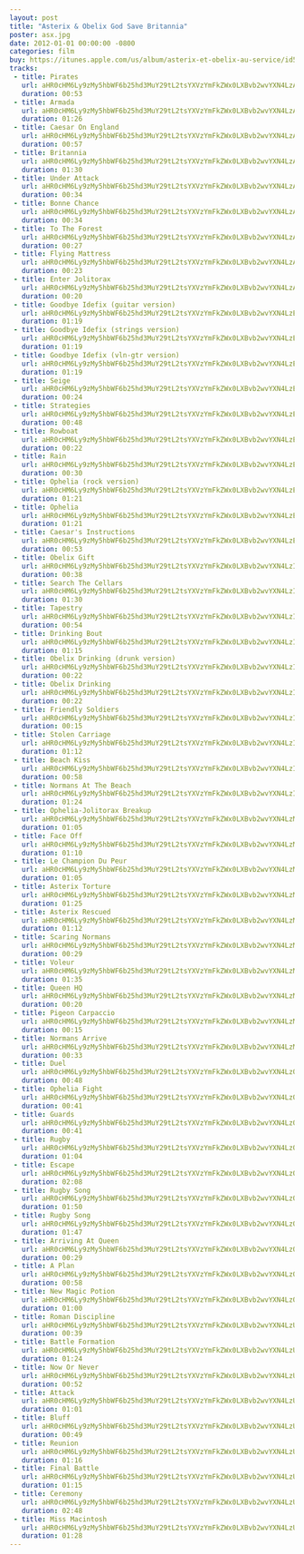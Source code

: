```yaml
---
layout: post
title: "Asterix & Obelix God Save Britannia"
poster: asx.jpg
date: 2012-01-01 00:00:00 -0800
categories: film
buy: https://itunes.apple.com/us/album/asterix-et-obelix-au-service/id568155133?ign-mpt=uo%3D4
tracks:
 - title: Pirates
   url: aHR0cHM6Ly9zMy5hbWF6b25hd3MuY29tL2tsYXVzYmFkZWx0LXBvb2wvYXN4LzAxIFBpcmF0ZXMubXAz
   duration: 00:53
 - title: Armada
   url: aHR0cHM6Ly9zMy5hbWF6b25hd3MuY29tL2tsYXVzYmFkZWx0LXBvb2wvYXN4LzAyIEFybWFkYS5tcDM=
   duration: 01:26
 - title: Caesar On England
   url: aHR0cHM6Ly9zMy5hbWF6b25hd3MuY29tL2tsYXVzYmFkZWx0LXBvb2wvYXN4LzAzIENhZXNhciBPbiBFbmdsYW5kLm1wMw==
   duration: 00:57
 - title: Britannia
   url: aHR0cHM6Ly9zMy5hbWF6b25hd3MuY29tL2tsYXVzYmFkZWx0LXBvb2wvYXN4LzA0IEJyaXRhbm5pYS5tcDM=
   duration: 01:30
 - title: Under Attack
   url: aHR0cHM6Ly9zMy5hbWF6b25hd3MuY29tL2tsYXVzYmFkZWx0LXBvb2wvYXN4LzA1IFVuZGVyIEF0dGFjay5tcDM=
   duration: 00:34
 - title: Bonne Chance
   url: aHR0cHM6Ly9zMy5hbWF6b25hd3MuY29tL2tsYXVzYmFkZWx0LXBvb2wvYXN4LzA2IEJvbm5lIENoYW5jZS5tcDM=
   duration: 00:34
 - title: To The Forest
   url: aHR0cHM6Ly9zMy5hbWF6b25hd3MuY29tL2tsYXVzYmFkZWx0LXBvb2wvYXN4LzA3IFRvIFRoZSBGb3Jlc3QubXAz
   duration: 00:27
 - title: Flying Mattress
   url: aHR0cHM6Ly9zMy5hbWF6b25hd3MuY29tL2tsYXVzYmFkZWx0LXBvb2wvYXN4LzA4IEZseWluZyBNYXR0cmVzcy5tcDM=
   duration: 00:23
 - title: Enter Jolitorax
   url: aHR0cHM6Ly9zMy5hbWF6b25hd3MuY29tL2tsYXVzYmFkZWx0LXBvb2wvYXN4LzA5IEVudGVyIEpvbGl0b3JheC5tcDM=
   duration: 00:20
 - title: Goodbye Idefix (guitar version)
   url: aHR0cHM6Ly9zMy5hbWF6b25hd3MuY29tL2tsYXVzYmFkZWx0LXBvb2wvYXN4LzEwIEdvb2RieWUgSWRlZml4IChndWl0YXIgdmVyc2lvbikubXAz
   duration: 01:19
 - title: Goodbye Idefix (strings version)
   url: aHR0cHM6Ly9zMy5hbWF6b25hd3MuY29tL2tsYXVzYmFkZWx0LXBvb2wvYXN4LzExIEdvb2RieWUgSWRlZml4IChzdHJpbmdzIHZlcnNpb24pLm1wMw==
   duration: 01:19
 - title: Goodbye Idefix (vln-gtr version)
   url: aHR0cHM6Ly9zMy5hbWF6b25hd3MuY29tL2tsYXVzYmFkZWx0LXBvb2wvYXN4LzEyIEdvb2RieWUgSWRlZml4ICh2bG4tZ3RyIHZlcnNpb24pLm1wMw==
   duration: 01:19
 - title: Seige
   url: aHR0cHM6Ly9zMy5hbWF6b25hd3MuY29tL2tsYXVzYmFkZWx0LXBvb2wvYXN4LzEzIFNlaWdlLm1wMw==
   duration: 00:24
 - title: Strategies
   url: aHR0cHM6Ly9zMy5hbWF6b25hd3MuY29tL2tsYXVzYmFkZWx0LXBvb2wvYXN4LzE0IFN0cmF0ZWdpZXMubXAz
   duration: 00:48
 - title: Rowboat
   url: aHR0cHM6Ly9zMy5hbWF6b25hd3MuY29tL2tsYXVzYmFkZWx0LXBvb2wvYXN4LzE1IFJvd2JvYXQubXAz
   duration: 00:22
 - title: Rain
   url: aHR0cHM6Ly9zMy5hbWF6b25hd3MuY29tL2tsYXVzYmFkZWx0LXBvb2wvYXN4LzE2IFJhaW4ubXAz
   duration: 00:30
 - title: Ophelia (rock version)
   url: aHR0cHM6Ly9zMy5hbWF6b25hd3MuY29tL2tsYXVzYmFkZWx0LXBvb2wvYXN4LzE3IE9waGVsaWEgKHJvY2sgdmVyc2lvbikubXAz
   duration: 01:21
 - title: Ophelia
   url: aHR0cHM6Ly9zMy5hbWF6b25hd3MuY29tL2tsYXVzYmFkZWx0LXBvb2wvYXN4LzE4IE9waGVsaWEubXAz
   duration: 01:21
 - title: Caesar's Instructions
   url: aHR0cHM6Ly9zMy5hbWF6b25hd3MuY29tL2tsYXVzYmFkZWx0LXBvb2wvYXN4LzE5IENhZXNhcidzIEluc3RydWN0aW9ucy5tcDM=
   duration: 00:53
 - title: Obelix Gift
   url: aHR0cHM6Ly9zMy5hbWF6b25hd3MuY29tL2tsYXVzYmFkZWx0LXBvb2wvYXN4LzIwIE9iZWxpeCBHaWZ0Lm1wMw==
   duration: 00:38
 - title: Search The Cellars
   url: aHR0cHM6Ly9zMy5hbWF6b25hd3MuY29tL2tsYXVzYmFkZWx0LXBvb2wvYXN4LzIxIFNlYXJjaCBUaGUgQ2VsbGFycy5tcDM=
   duration: 01:30
 - title: Tapestry
   url: aHR0cHM6Ly9zMy5hbWF6b25hd3MuY29tL2tsYXVzYmFkZWx0LXBvb2wvYXN4LzIyIFRhcGVzdHJ5Lm1wMw==
   duration: 00:54
 - title: Drinking Bout
   url: aHR0cHM6Ly9zMy5hbWF6b25hd3MuY29tL2tsYXVzYmFkZWx0LXBvb2wvYXN4LzIzIERyaW5raW5nIEJvdXQubXAz
   duration: 01:15
 - title: Obelix Drinking (drunk version)
   url: aHR0cHM6Ly9zMy5hbWF6b25hd3MuY29tL2tsYXVzYmFkZWx0LXBvb2wvYXN4LzI0IE9iZWxpeCBEcmlua2luZyAoZHJ1bmsgdmVyc2lvbikubXAz
   duration: 00:22
 - title: Obelix Drinking
   url: aHR0cHM6Ly9zMy5hbWF6b25hd3MuY29tL2tsYXVzYmFkZWx0LXBvb2wvYXN4LzI1IE9iZWxpeCBEcmlua2luZy5tcDM=
   duration: 00:22
 - title: Friendly Soldiers
   url: aHR0cHM6Ly9zMy5hbWF6b25hd3MuY29tL2tsYXVzYmFkZWx0LXBvb2wvYXN4LzI2IEZyaWVuZGx5IFNvbGRpZXJzLm1wMw==
   duration: 00:15
 - title: Stolen Carriage
   url: aHR0cHM6Ly9zMy5hbWF6b25hd3MuY29tL2tsYXVzYmFkZWx0LXBvb2wvYXN4LzI3IFN0b2xlbiBDYXJyaWFnZS5tcDM=
   duration: 01:12
 - title: Beach Kiss
   url: aHR0cHM6Ly9zMy5hbWF6b25hd3MuY29tL2tsYXVzYmFkZWx0LXBvb2wvYXN4LzI4IEJlYWNoIEtpc3MubXAz
   duration: 00:58
 - title: Normans At The Beach
   url: aHR0cHM6Ly9zMy5hbWF6b25hd3MuY29tL2tsYXVzYmFkZWx0LXBvb2wvYXN4LzI5IE5vcm1hbnMgQXQgVGhlIEJlYWNoLm1wMw==
   duration: 01:24
 - title: Ophelia-Jolitorax Breakup
   url: aHR0cHM6Ly9zMy5hbWF6b25hd3MuY29tL2tsYXVzYmFkZWx0LXBvb2wvYXN4LzMwIE9waGVsaWEtSm9saXRvcmF4IEJyZWFrdXAubXAz
   duration: 01:05
 - title: Face Off
   url: aHR0cHM6Ly9zMy5hbWF6b25hd3MuY29tL2tsYXVzYmFkZWx0LXBvb2wvYXN4LzMxIEZhY2UgT2ZmLm1wMw==
   duration: 01:10
 - title: Le Champion Du Peur
   url: aHR0cHM6Ly9zMy5hbWF6b25hd3MuY29tL2tsYXVzYmFkZWx0LXBvb2wvYXN4LzMyIExlIENoYW1waW9uIER1IFBldXIubXAz
   duration: 01:05
 - title: Asterix Torture
   url: aHR0cHM6Ly9zMy5hbWF6b25hd3MuY29tL2tsYXVzYmFkZWx0LXBvb2wvYXN4LzMzIEFzdGVyaXggVG9ydHVyZS5tcDM=
   duration: 01:25
 - title: Asterix Rescued
   url: aHR0cHM6Ly9zMy5hbWF6b25hd3MuY29tL2tsYXVzYmFkZWx0LXBvb2wvYXN4LzM0IEFzdGVyaXggUmVzY3VlZC5tcDM=
   duration: 01:12
 - title: Scaring Normans
   url: aHR0cHM6Ly9zMy5hbWF6b25hd3MuY29tL2tsYXVzYmFkZWx0LXBvb2wvYXN4LzM1IFNjYXJpbmcgTm9ybWFucy5tcDM=
   duration: 00:29
 - title: Voleur
   url: aHR0cHM6Ly9zMy5hbWF6b25hd3MuY29tL2tsYXVzYmFkZWx0LXBvb2wvYXN4LzM2IFZvbGV1ci5tcDM=
   duration: 01:35
 - title: Queen HQ
   url: aHR0cHM6Ly9zMy5hbWF6b25hd3MuY29tL2tsYXVzYmFkZWx0LXBvb2wvYXN4LzM3IFF1ZWVuIEhRLm1wMw==
   duration: 00:20
 - title: Pigeon Carpaccio
   url: aHR0cHM6Ly9zMy5hbWF6b25hd3MuY29tL2tsYXVzYmFkZWx0LXBvb2wvYXN4LzM4IFBpZ2VvbiBDYXJwYWNjaW8ubXAz
   duration: 00:15
 - title: Normans Arrive
   url: aHR0cHM6Ly9zMy5hbWF6b25hd3MuY29tL2tsYXVzYmFkZWx0LXBvb2wvYXN4LzM5IE5vcm1hbnMgQXJyaXZlLm1wMw==
   duration: 00:33
 - title: Duel
   url: aHR0cHM6Ly9zMy5hbWF6b25hd3MuY29tL2tsYXVzYmFkZWx0LXBvb2wvYXN4LzQwIER1ZWwubXAz
   duration: 00:48
 - title: Ophelia Fight
   url: aHR0cHM6Ly9zMy5hbWF6b25hd3MuY29tL2tsYXVzYmFkZWx0LXBvb2wvYXN4LzQxIE9waGVsaWEgRmlnaHQubXAz
   duration: 00:41
 - title: Guards
   url: aHR0cHM6Ly9zMy5hbWF6b25hd3MuY29tL2tsYXVzYmFkZWx0LXBvb2wvYXN4LzQyIEd1YXJkcy5tcDM=
   duration: 00:41
 - title: Rugby
   url: aHR0cHM6Ly9zMy5hbWF6b25hd3MuY29tL2tsYXVzYmFkZWx0LXBvb2wvYXN4LzQzIFJ1Z2J5Lm1wMw==
   duration: 01:04
 - title: Escape
   url: aHR0cHM6Ly9zMy5hbWF6b25hd3MuY29tL2tsYXVzYmFkZWx0LXBvb2wvYXN4LzQ0IEVzY2FwZS5tcDM=
   duration: 02:08
 - title: Rugby Song
   url: aHR0cHM6Ly9zMy5hbWF6b25hd3MuY29tL2tsYXVzYmFkZWx0LXBvb2wvYXN4LzQ1IFJ1Z2J5IFNvbmcubXAz
   duration: 01:50
 - title: Rugby Song
   url: aHR0cHM6Ly9zMy5hbWF6b25hd3MuY29tL2tsYXVzYmFkZWx0LXBvb2wvYXN4LzQ2IFJ1Z2J5IFNvbmcgKGFsdCkubXAz
   duration: 01:47
 - title: Arriving At Queen
   url: aHR0cHM6Ly9zMy5hbWF6b25hd3MuY29tL2tsYXVzYmFkZWx0LXBvb2wvYXN4LzQ3IEFycml2aW5nIEF0IFF1ZWVuLm1wMw==
   duration: 00:29
 - title: A Plan
   url: aHR0cHM6Ly9zMy5hbWF6b25hd3MuY29tL2tsYXVzYmFkZWx0LXBvb2wvYXN4LzQ4IEEgUGxhbi5tcDM=
   duration: 00:58
 - title: New Magic Potion
   url: aHR0cHM6Ly9zMy5hbWF6b25hd3MuY29tL2tsYXVzYmFkZWx0LXBvb2wvYXN4LzQ5IE5ldyBNYWdpYyBQb3Rpb24ubXAz
   duration: 01:00
 - title: Roman Discipline
   url: aHR0cHM6Ly9zMy5hbWF6b25hd3MuY29tL2tsYXVzYmFkZWx0LXBvb2wvYXN4LzUwIFJvbWFuIERpc2NpcGxpbmUubXAz
   duration: 00:39
 - title: Battle Formation
   url: aHR0cHM6Ly9zMy5hbWF6b25hd3MuY29tL2tsYXVzYmFkZWx0LXBvb2wvYXN4LzUxIEJhdHRsZSBGb3JtYXRpb24ubXAz
   duration: 01:24
 - title: Now Or Never
   url: aHR0cHM6Ly9zMy5hbWF6b25hd3MuY29tL2tsYXVzYmFkZWx0LXBvb2wvYXN4LzUyIE5vdyBPciBOZXZlci5tcDM=
   duration: 00:52
 - title: Attack
   url: aHR0cHM6Ly9zMy5hbWF6b25hd3MuY29tL2tsYXVzYmFkZWx0LXBvb2wvYXN4LzUzIEF0dGFjay5tcDM=
   duration: 01:01
 - title: Bluff
   url: aHR0cHM6Ly9zMy5hbWF6b25hd3MuY29tL2tsYXVzYmFkZWx0LXBvb2wvYXN4LzU0IEJsdWZmLm1wMw==
   duration: 00:49
 - title: Reunion
   url: aHR0cHM6Ly9zMy5hbWF6b25hd3MuY29tL2tsYXVzYmFkZWx0LXBvb2wvYXN4LzU1IFJldW5pb24ubXAz
   duration: 01:16
 - title: Final Battle
   url: aHR0cHM6Ly9zMy5hbWF6b25hd3MuY29tL2tsYXVzYmFkZWx0LXBvb2wvYXN4LzU2IEZpbmFsIEJhdHRsZS5tcDM=
   duration: 01:15
 - title: Ceremony
   url: aHR0cHM6Ly9zMy5hbWF6b25hd3MuY29tL2tsYXVzYmFkZWx0LXBvb2wvYXN4LzU3IENlcmVtb255Lm1wMw==
   duration: 02:48
 - title: Miss Macintosh
   url: aHR0cHM6Ly9zMy5hbWF6b25hd3MuY29tL2tsYXVzYmFkZWx0LXBvb2wvYXN4LzU4IE1pc3MgTWFjaW50b3NoLm1wMw==
   duration: 01:28
---
```

